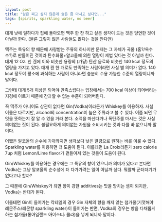 ```yaml
---
layout: post
title: "살은 찌고 싶지 않은데 술은 좀 마시고 싶다면..."
tags: [spirits, sparkling water, no beer]
---
```


대개 낮에 일하다가 집에 돌아오면 맥주 한 잔 하고 싶은 생각이 드는 것은 당연한 것이 아닐까 한다. (물론 그렇지 않은 사람들도 많다는 것을 안다만)

맥주는 특유의 향 때문에 사랑받는 주류의 하나지만 문제는 그 자체가 곡물 (홉?/옥수수?)로 만들어진 것이라 탄수화물+알코올에 의한 열량이 제법 있다는 것 아닐까 한다. 대개 12 Oz. 한 캔에 이와 비슷한 용량의 (가당) 탄산 음료와 비슷한 140 kcal 정도의 열량을 가지고 있다. 대개 캔 한 개로도 만족하는 사람이라면 사실 별 의미가 없다. 140 kcal 정도야 평소에 과식하는 사람이 아니라면 충분히 수용 가능한 수준의 열량이니까 말이다.

그런데 대개 5개 이상은 되어야 만족스럽다는 입장에서는 700 kcal 이상이 되어버리는 지경에 이르기 때문에 간과할 수 없는 수준이 되어버린다.

꼭 맥주가 아니어도 상관이 없다면 Gin(Vodka)이라든가 Whiskey를 이용하자. 사실 이름은 다르지만, alcohol의 concentration이 높은 주류라고 볼 수 있다. 이쯤 되면 무엇을 뜻하는지 잘 알 수 있을 거라 본다. 소맥을 마신다거나 폭탄주를 마시는 것은 사실 의미없는 짓이 된다. 불필요하게 의미없는 자원을 소비시키는 것과 다를 바 없으니까 말이다. 

어쨌든 알코올의 순수에 가까와지면 생각보다 낮은 열량으로 원하는 바를 이룰 수 있다. Sparkling water를 이용하면 더 도움이 된다. 이를테면 La Croix라든가 zero calorie 7up 처럼 Lemon/Lime flavor가 곁들여져 있는 것들이 도움이 된다. 

Gin/Whiskey를 이용하는 경우에는 그 특유의 향이 있으니까 의미가 있다고 본다면 Vodka는 그냥 알코올의 순수성에 더 다가가려는 일이 아닐까 싶다. 뭐랄까 군더더기가 없다고나 할까?

그 때문에 Gin/Whiskey가 되면 향이 강한 additives는 맛을 망치는 셈이 되지만, Vodka는 반대가 된다. 

이를테면 Gin이 들어가는 칵테일의 경우 Gin 자체의 향을 깨지 않는 첨가물(기껏해야 레몬주스/레몬향 sparkling water)이 들어가는 반면, Vodka의 경우는 향을 다채롭게 하는 첨가물(롱아일랜드 아이스티: 콜라)을 넣게 되니까 말이다. 